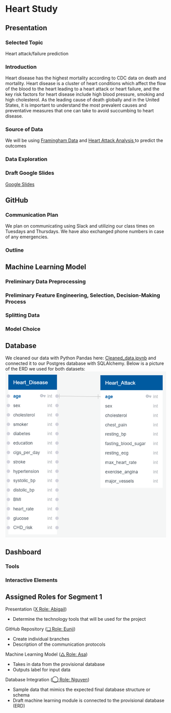 # Heart Study

## Presentation

### Selected Topic 
Heart attack/failure prediction 

### Introduction 
Heart disease has the highest mortality according to CDC data on death and mortality. Heart disease is a cluster of heart conditions which affect the flow of the blood to the heart leading to a heart attack or heart failure, and the key risk factors for heart disease include high blood pressure, smoking and high cholesterol. As the leading cause of death globally and in the United States, it is important to understand the most prevalent causes and preventative measures that one can take to avoid succumbing to heart disease.

### Source of Data
We will be using [Framingham Data](https://www.kaggle.com/dileep070/heart-disease-prediction-using-logistic-regression) and [Heart Attack Analysis ](https://www.kaggle.com/rashikrahmanpritom/heart-attack-analysis-prediction-dataset) to predict the outcomes 

### Data Exploration


### Draft Google Slides
[Google Slides](https://docs.google.com/presentation/d/1onFSrrHWJHMssUqCB5XmFOtxarz3dNbw-AfdVClvO5o/edit?usp=sharing)

## GitHub

### Communication Plan
We plan on communicating using Slack and utilizing our class times on Tuesdays and Thursdays. We have also exchanged phone numbers in case of any emergencies.

### Outline

## Machine Learning Model

### Preliminary Data Preprocessing

### Preliminary Feature Engineering, Selection, Decision-Making Process

### Splitting Data

### Model Choice

## Database
We cleaned our data with Python Pandas here: [Cleaned_data.ipynb]() and connected it to our Postgres database with SQLAlchemy. Below is a picture of the ERD we used for both datasets: 
![ERD](https://github.com/echuung94/Heart_Study/blob/ncao/Resources/ERD.PNG)

## Dashboard

### Tools

### Interactive Elements

## Assigned Roles for Segment 1
Presentation ([X Role: Abigail](https://github.com/echuung94/Heart_Study/tree/amwaura))</br>
- Determine the technology tools that will be used for the project

GitHub Repository ([❑ Role: Eunji](https://github.com/echuung94/Heart_Study/tree/echung))
- Create individual branches 
- Description of the communication protocols</br>

Machine Learning Model ([△ Role: Asa](https://github.com/echuung94/Heart_Study/tree/aholley))
- Takes in data from the provisional database
- Outputs label for input data</br>

Database Integration ([◯ Role: Nguyen](https://github.com/echuung94/Heart_Study/tree/ncao))
- Sample data that mimics the expected final database structure or schema
- Draft machine learning module is connected to the provisional database (ERD)

